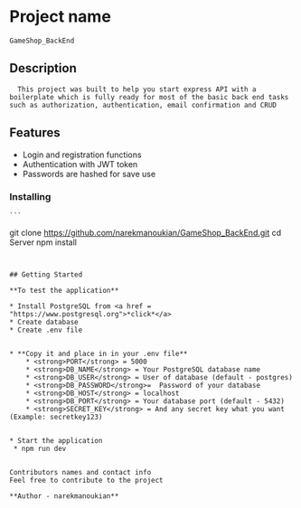 # Project name
    GameShop_BackEnd
## Description

      This project was built to help you start express API with a boilerplate which is fully ready for most of the basic back end tasks such as authorization, authentication, email confirmation and CRUD

## Features

* Login and registration functions
* Authentication with JWT token
* Passwords are hashed for save use
 

### Installing

    ```
git clone https://github.com/narekmanoukian/GameShop_BackEnd.git
cd Server
npm install
```


## Getting Started

**To test the application**

* Install PostgreSQL from <a href = "https://www.postgresql.org">*click*</a>
* Create database 
* Create .env file


* **Copy it and place in in your .env file**
    * <strong>PORT</strong> = 5000
    * <strong>DB_NAME</strong> = Your PostgreSQL database name
    * <strong>DB_USER</strong> = User of database (default - postgres)
    * <strong>DB_PASSWORD</strong>=  Password of your database 
    * <strong>DB_HOST</strong> = localhost
    * <strong>DB_PORT</strong> = Your database port (default - 5432)
    * <strong>SECRET_KEY</strong> = And any secret key what you want (Example: secretkey123)


* Start the application
 * npm run dev


Contributors names and contact info
Feel free to contribute to the project

**Author - narekmanoukian**